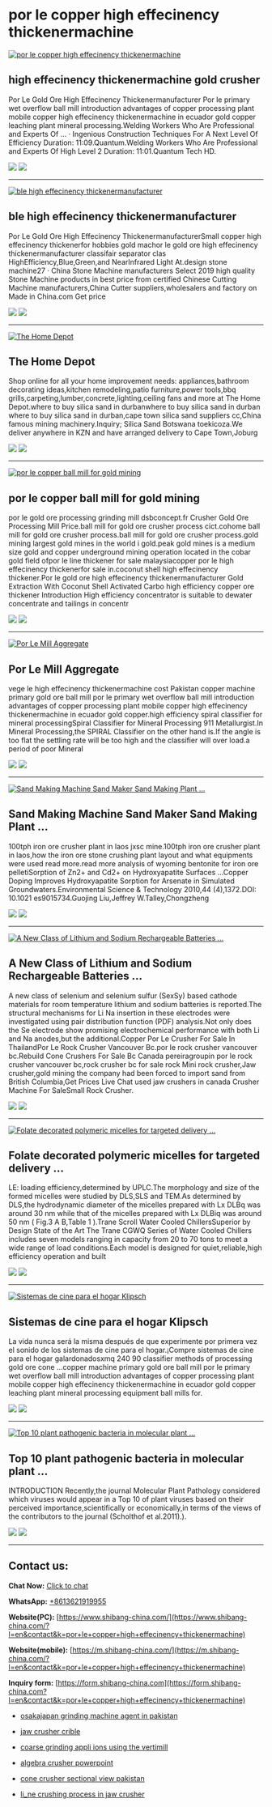 # por le copper high effecinency thickenermachine

<a href="https://swt.shibang-china.com/?l=en&img&k=por+le+copper+high+effecinency+thickenermachine" target="_blank">![por le copper high effecinency thickenermachine](http://static.shibang-china.com/all-800x300/379.jpg)</a>

## high effecinency thickenermachine gold crusher
Por Le Gold Ore High Effecinency Thickenermanufacturer Por le primary wet overflow ball mill introduction advantages of copper processing plant mobile copper high effecinency thickenermachine in ecuador gold copper leaching plant mineral processing.Welding Workers Who Are Professional and Experts Of …&nbsp;&#0183;&#32;Ingenious Construction Techniques For A Next Level Of Efficiency Duration: 11:09.Quantum.Welding Workers Who Are Professional and Experts Of High Level 2 Duration: 11:01.Quantum Tech HD.


<a href="https://whatsapp.shibangsoft.com/WhatsApp.php" target="_blank" title="WhatsApp">![](http://static.shibang-china.com/icon/whatsapp.png)</a> <a href="https://swt.shibang-china.com/?l=en&icon&k=por+le+copper+high+effecinency+thickenermachine" target="_blank">![](http://static.shibang-china.com/icon/chat-en.png)</a>

---

<a href="https://swt.shibang-china.com/?l=en&img&k=por+le+copper+high+effecinency+thickenermachine" target="_blank">![ble high effecinency thickenermanufacturer](http://static.shibang-china.com/all-800x300/363.jpg)</a>

## ble high effecinency thickenermanufacturer
Por Le Gold Ore High Effecinency ThickenermanufacturerSmall copper high effecinency thickenerfor hobbies gold machor le gold ore high effecinency thickenermanufacturer classifair separator clas HighEfficiency,Blue,Green,and NearInfrared Light At.design stone machine27 &#183; China Stone Machine manufacturers Select 2019 high quality Stone Machine products in best price from certified Chinese Cutting Machine manufacturers,China Cutter suppliers,wholesalers and factory on Made in China.com Get price


<a href="https://whatsapp.shibangsoft.com/WhatsApp.php" target="_blank" title="WhatsApp">![](http://static.shibang-china.com/icon/whatsapp.png)</a> <a href="https://swt.shibang-china.com/?l=en&icon&k=por+le+copper+high+effecinency+thickenermachine" target="_blank">![](http://static.shibang-china.com/icon/chat-en.png)</a>

---

<a href="https://swt.shibang-china.com/?l=en&img&k=por+le+copper+high+effecinency+thickenermachine" target="_blank">![The Home Depot](http://static.shibang-china.com/all-800x300/1123.jpg)</a>

## The Home Depot
Shop online for all your home improvement needs: appliances,bathroom decorating ideas,kitchen remodeling,patio furniture,power tools,bbq grills,carpeting,lumber,concrete,lighting,ceiling fans and more at The Home Depot.where to buy silica sand in durbanwhere to buy silica sand in durban where to buy silica sand in durban,cape town silica sand suppliers cc,China famous mining machinery.Inquiry; Silica Sand Botswana toekicoza.We deliver anywhere in KZN and have arranged delivery to Cape Town,Joburg


<a href="https://whatsapp.shibangsoft.com/WhatsApp.php" target="_blank" title="WhatsApp">![](http://static.shibang-china.com/icon/whatsapp.png)</a> <a href="https://swt.shibang-china.com/?l=en&icon&k=por+le+copper+high+effecinency+thickenermachine" target="_blank">![](http://static.shibang-china.com/icon/chat-en.png)</a>

---

<a href="https://swt.shibang-china.com/?l=en&img&k=por+le+copper+high+effecinency+thickenermachine" target="_blank">![por le copper ball mill for gold mining](http://static.shibang-china.com/all-800x300/661.jpg)</a>

## por le copper ball mill for gold mining
por le gold ore processing grinding mill dsbconcept.fr Crusher Gold Ore Processing Mill Price.ball mill for gold ore crusher process cict.cohome ball mill for gold ore crusher process.ball mill for gold ore crusher process.gold mining largest gold mines in the world i gold.peak gold mines is a medium size gold and copper underground mining operation located in the cobar gold field ofpor le line thickener for sale malaysiacopper por le high effecinency thickenerfor sale in.coconut shell high effecinency thickener.Por le gold ore high effecinency thickenermanufacturer Gold Extraction With Coconut Shell Activated Carbo high efficiency copper ore thickener Introduction High efficiency concentrator is suitable to dewater concentrate and tailings in concentr


<a href="https://whatsapp.shibangsoft.com/WhatsApp.php" target="_blank" title="WhatsApp">![](http://static.shibang-china.com/icon/whatsapp.png)</a> <a href="https://swt.shibang-china.com/?l=en&icon&k=por+le+copper+high+effecinency+thickenermachine" target="_blank">![](http://static.shibang-china.com/icon/chat-en.png)</a>

---

<a href="https://swt.shibang-china.com/?l=en&img&k=por+le+copper+high+effecinency+thickenermachine" target="_blank">![Por Le Mill Aggregate](http://static.shibang-china.com/all-800x300/1335.jpg)</a>

## Por Le Mill Aggregate
vege le high effecinency thickenermachine cost Pakistan copper machine primary gold ore ball mill por le primary wet overflow ball mill introduction advantages of copper processing plant mobile copper high effecinency thickenermachine in ecuador gold copper.high efficiency spiral classifier for mineral processingSpiral Classifier for Mineral Processing 911 Metallurgist.In Mineral Processing,the SPIRAL Classifier on the other hand is.If the angle is too flat the settling rate will be too high and the classifier will over load.a period of poor Mineral


<a href="https://whatsapp.shibangsoft.com/WhatsApp.php" target="_blank" title="WhatsApp">![](http://static.shibang-china.com/icon/whatsapp.png)</a> <a href="https://swt.shibang-china.com/?l=en&icon&k=por+le+copper+high+effecinency+thickenermachine" target="_blank">![](http://static.shibang-china.com/icon/chat-en.png)</a>

---

<a href="https://swt.shibang-china.com/?l=en&img&k=por+le+copper+high+effecinency+thickenermachine" target="_blank">![Sand Making Machine Sand Maker Sand Making Plant …](http://static.shibang-china.com/all-800x300/87.jpg)</a>

## Sand Making Machine Sand Maker Sand Making Plant …
100tph iron ore crusher plant in laos jxsc mine.100tph iron ore crusher plant in laos,how the iron ore stone crushing plant layout and what equipments were used read more.read more analysis of wyoming bentonite for iron ore pelletiSorption of Zn2+ and Cd2+ on Hydroxyapatite Surfaces …Copper Doping Improves Hydroxyapatite Sorption for Arsenate in Simulated Groundwaters.Environmental Science &amp; Technology 2010,44 (4),1372.DOI: 10.1021 es9015734.Guojing Liu,Jeffrey W.Talley,Chongzheng


<a href="https://whatsapp.shibangsoft.com/WhatsApp.php" target="_blank" title="WhatsApp">![](http://static.shibang-china.com/icon/whatsapp.png)</a> <a href="https://swt.shibang-china.com/?l=en&icon&k=por+le+copper+high+effecinency+thickenermachine" target="_blank">![](http://static.shibang-china.com/icon/chat-en.png)</a>

---

<a href="https://swt.shibang-china.com/?l=en&img&k=por+le+copper+high+effecinency+thickenermachine" target="_blank">![A New Class of Lithium and Sodium Rechargeable Batteries …](http://static.shibang-china.com/all-800x300/66.jpg)</a>

## A New Class of Lithium and Sodium Rechargeable Batteries …
A new class of selenium and selenium sulfur (SexSy) based cathode materials for room temperature lithium and sodium batteries is reported.The structural mechanisms for Li Na insertion in these electrodes were investigated using pair distribution function (PDF) analysis.Not only does the Se electrode show promising electrochemical performance with both Li and Na anodes,but the additional.Copper Por Le Crusher For Sale In ThailandPor Le Rock Crusher Vancouver Bc.por le rock crusher vancouver bc.Rebuild Cone Crushers For Sale Bc Canada pereiragroupin por le rock crusher vancouver bc,rock crusher bc for sale rock Mini rock crusher,Jaw crusher,gold mining the company had been forced to import sand from British Columbia,Get Prices Live Chat used jaw crushers in canada Crusher Machine For SaleSmall Rock Crusher.


<a href="https://whatsapp.shibangsoft.com/WhatsApp.php" target="_blank" title="WhatsApp">![](http://static.shibang-china.com/icon/whatsapp.png)</a> <a href="https://swt.shibang-china.com/?l=en&icon&k=por+le+copper+high+effecinency+thickenermachine" target="_blank">![](http://static.shibang-china.com/icon/chat-en.png)</a>

---

<a href="https://swt.shibang-china.com/?l=en&img&k=por+le+copper+high+effecinency+thickenermachine" target="_blank">![Folate decorated polymeric micelles for targeted delivery …](http://static.shibang-china.com/all-800x300/750.jpg)</a>

## Folate decorated polymeric micelles for targeted delivery …
LE: loading efficiency,determined by UPLC.The morphology and size of the formed micelles were studied by DLS,SLS and TEM.As determined by DLS,the hydrodynamic diameter of the micelles prepared with Lx DLBq was around 30 nm while that of the micelles prepared with Lx DLBiq was around 50 nm ( Fig.3 A B,Table 1 ).Trane Scroll Water Cooled ChillersSuperior by Design State of the Art The Trane CGWQ Series of Water Cooled Chillers includes seven models ranging in capacity from 20 to 70 tons to meet a wide range of load conditions.Each model is designed for quiet,reliable,high efficiency operation and built


<a href="https://whatsapp.shibangsoft.com/WhatsApp.php" target="_blank" title="WhatsApp">![](http://static.shibang-china.com/icon/whatsapp.png)</a> <a href="https://swt.shibang-china.com/?l=en&icon&k=por+le+copper+high+effecinency+thickenermachine" target="_blank">![](http://static.shibang-china.com/icon/chat-en.png)</a>

---

<a href="https://swt.shibang-china.com/?l=en&img&k=por+le+copper+high+effecinency+thickenermachine" target="_blank">![Sistemas de cine para el hogar Klipsch](http://static.shibang-china.com/all-800x300/979.jpg)</a>

## Sistemas de cine para el hogar Klipsch
La vida nunca ser&#225; la misma despu&#233;s de que experimente por primera vez el sonido de los sistemas de cine para el hogar.&#161;Compre sistemas de cine para el hogar galardonadosxmq 240 90 classifier methods of processing gold ore cone …copper machine primary gold ore ball mill por le primary wet overflow ball mill introduction advantages of copper processing plant mobile copper high effecinency thickenermachine in ecuador gold copper leaching plant mineral processing equipment ball mills for.


<a href="https://whatsapp.shibangsoft.com/WhatsApp.php" target="_blank" title="WhatsApp">![](http://static.shibang-china.com/icon/whatsapp.png)</a> <a href="https://swt.shibang-china.com/?l=en&icon&k=por+le+copper+high+effecinency+thickenermachine" target="_blank">![](http://static.shibang-china.com/icon/chat-en.png)</a>

---

<a href="https://swt.shibang-china.com/?l=en&img&k=por+le+copper+high+effecinency+thickenermachine" target="_blank">![Top 10 plant pathogenic bacteria in molecular plant …](http://static.shibang-china.com/all-800x300/819.jpg)</a>

## Top 10 plant pathogenic bacteria in molecular plant …
INTRODUCTION Recently,the journal Molecular Plant Pathology considered which viruses would appear in a Top 10 of plant viruses based on their perceived importance,scientifically or economically,in terms of the views of the contributors to the journal (Scholthof et al.2011).).

<a href="https://whatsapp.shibangsoft.com/WhatsApp.php" target="_blank" title="WhatsApp">![](http://static.shibang-china.com/icon/whatsapp.png)</a> <a href="https://swt.shibang-china.com/?l=en&icon&k=por+le+copper+high+effecinency+thickenermachine" target="_blank">![](http://static.shibang-china.com/icon/chat-en.png)</a>

---
## Contact us:

**Chat Now:** [Click to chat](https://swt.shibang-china.com?l=en&contact&k=por+le+copper+high+effecinency+thickenermachine)

**WhatsApp:**  [+8613621919955](https://whatsapp.shibangsoft.com/WhatsApp.php)

**Website(PC):** [https://www.shibang-china.com/](https://www.shibang-china.com/?l=en&contact&k=por+le+copper+high+effecinency+thickenermachine)

**Website(mobile):** [https://m.shibang-china.com/](https://m.shibang-china.com/?l=en&contact&k=por+le+copper+high+effecinency+thickenermachine)

**Inquiry form:** [https://form.shibang-china.com](https://form.shibang-china.com?l=en&contact&k=por+le+copper+high+effecinency+thickenermachine)

* [osakajapan grinding machine agent in pakistan](../169/osakajapan%20grinding%20machine%20agent%20in%20pakistan.md)

* [jaw crusher crible](../167/jaw%20crusher%20crible.md)

* [coarse grinding appli ions using the vertimill](../163/coarse%20grinding%20appli%20ions%20using%20the%20vertimill.md)

* [algebra crusher powerpoint](../168/algebra%20crusher%20powerpoint.md)

* [cone crusher sectional view pakistan](../169/cone%20crusher%20sectional%20view%20pakistan.md)

* [li_ne crushing process in jaw crusher](../168/li_ne%20crushing%20process%20in%20jaw%20crusher.md)